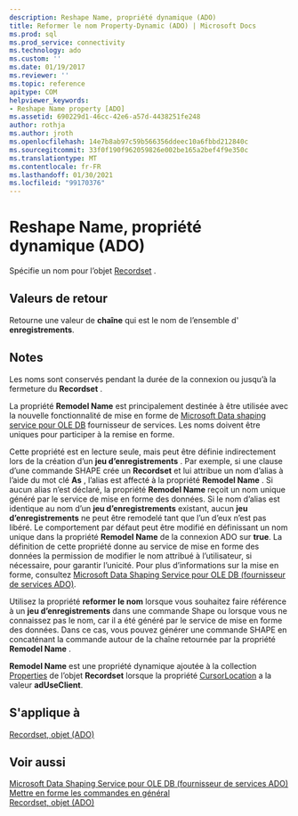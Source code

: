 ```yaml
---
description: Reshape Name, propriété dynamique (ADO)
title: Reformer le nom Property-Dynamic (ADO) | Microsoft Docs
ms.prod: sql
ms.prod_service: connectivity
ms.technology: ado
ms.custom: ''
ms.date: 01/19/2017
ms.reviewer: ''
ms.topic: reference
apitype: COM
helpviewer_keywords:
- Reshape Name property [ADO]
ms.assetid: 690229d1-46cc-42e6-a57d-4438251fe248
author: rothja
ms.author: jroth
ms.openlocfilehash: 14e7b8ab97c59b566356ddeec10a6fbbd212840c
ms.sourcegitcommit: 33f0f190f962059826e002be165a2bef4f9e350c
ms.translationtype: MT
ms.contentlocale: fr-FR
ms.lasthandoff: 01/30/2021
ms.locfileid: "99170376"
---
```

# <a name="reshape-name-property-dynamic-ado"></a>Reshape Name, propriété dynamique (ADO)
Spécifie un nom pour l’objet [Recordset](./recordset-object-ado.md) .  
  
## <a name="return-values"></a>Valeurs de retour  
 Retourne une valeur de **chaîne** qui est le nom de l’ensemble d' **enregistrements**.  
  
## <a name="remarks"></a>Notes  
 Les noms sont conservés pendant la durée de la connexion ou jusqu’à la fermeture du **Recordset** .  
  
 La propriété **Remodel Name** est principalement destinée à être utilisée avec la nouvelle fonctionnalité de mise en forme de [Microsoft Data shaping service pour OLE DB](../../guide/appendixes/microsoft-data-shaping-service-for-ole-db-ado-service-provider.md) fournisseur de services. Les noms doivent être uniques pour participer à la remise en forme.  
  
 Cette propriété est en lecture seule, mais peut être définie indirectement lors de la création d’un **jeu d’enregistrements** . Par exemple, si une clause d’une commande SHAPE crée un **Recordset** et lui attribue un nom d’alias à l’aide du mot clé **As** , l’alias est affecté à la propriété **Remodel Name** . Si aucun alias n’est déclaré, la propriété **Remodel Name** reçoit un nom unique généré par le service de mise en forme des données. Si le nom d’alias est identique au nom d’un **jeu d’enregistrements** existant, aucun **jeu d’enregistrements** ne peut être remodelé tant que l’un d’eux n’est pas libéré. Le comportement par défaut peut être modifié en définissant un nom unique dans la propriété **Remodel Name** de la connexion ADO sur **true**. La définition de cette propriété donne au service de mise en forme des données la permission de modifier le nom attribué à l’utilisateur, si nécessaire, pour garantir l’unicité. Pour plus d’informations sur la mise en forme, consultez [Microsoft Data Shaping Service pour OLE DB (fournisseur de services ADO)](../../guide/appendixes/microsoft-data-shaping-service-for-ole-db-ado-service-provider.md).  
  
 Utilisez la propriété **reformer le nom** lorsque vous souhaitez faire référence à un **jeu d’enregistrements** dans une commande Shape ou lorsque vous ne connaissez pas le nom, car il a été généré par le service de mise en forme des données. Dans ce cas, vous pouvez générer une commande SHAPE en concaténant la commande autour de la chaîne retournée par la propriété **Remodel Name** .  
  
 **Remodel Name** est une propriété dynamique ajoutée à la collection [Properties](./properties-collection-ado.md) de l’objet **Recordset** lorsque la propriété [CursorLocation](./cursorlocation-property-ado.md) a la valeur **adUseClient**.  
  
## <a name="applies-to"></a>S'applique à  
 [Recordset, objet (ADO)](./recordset-object-ado.md)  
  
## <a name="see-also"></a>Voir aussi  
 [Microsoft Data Shaping Service pour OLE DB (fournisseur de services ADO)](../../guide/appendixes/microsoft-data-shaping-service-for-ole-db-ado-service-provider.md)   
 [Mettre en forme les commandes en général](../../guide/data/shape-commands-in-general.md)   
 [Recordset, objet (ADO)](./recordset-object-ado.md)